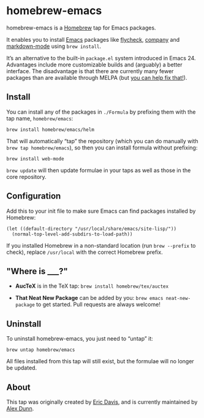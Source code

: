 homebrew-emacs
==============

homebrew-emacs is a [Homebrew](http://brew.sh) tap for Emacs packages.

It enables you to install [Emacs](https://gnu.org/s/emacs/) packages
like [flycheck][], [company][] and [markdown-mode][] using `brew
install`.

[flycheck]: http://www.flycheck.org
[company]: https://company-mode.github.io
[markdown-mode]: http://jblevins.org/projects/markdown-mode/

It’s an alternative to the built-in `package.el` system introduced in
Emacs 24.  Advantages include more customizable builds and (arguably)
a better interface.  The disadvantage is that there are currently many
fewer packages than are available through MELPA (but
[you can help fix that!](#where-is-___)).

Install
-------

You can install any of the packages in `./Formula` by prefixing them
with the tap name, `homebrew/emacs`:

```
brew install homebrew/emacs/helm
```

That will automatically “tap” the repository (which you can do
manually with `brew tap homebrew/emacs`), so then you can install formula
without prefixing:

```
brew install web-mode
```

`brew update` will then update formulae in your taps as well as those
in the core repository.

Configuration
-------------

Add this to your init file to make sure Emacs can find packages
installed by Homebrew:

```elisp
(let ((default-directory "/usr/local/share/emacs/site-lisp/"))
  (normal-top-level-add-subdirs-to-load-path))
```

If you installed Homebrew in a non-standard location (run `brew
--prefix` to check), replace `/usr/local` with the correct Homebrew
prefix.

"Where is ___?"
---------------

- **AucTeX** is in the TeX tap: `brew install homebrew/tex/auctex`

- **That Neat New Package** can be added by you: `brew emacs
  neat-new-package` to get started.  Pull requests are always welcome!

Uninstall
---------

To uninstall homebrew-emacs, you just need to “untap” it:

```
brew untap homebrew/emacs
```

All files installed from this tap will still exist, but the formulae
will no longer be updated.

About
-----

This tap was originally created by
[Eric Davis](https://github.com/edavis), and is currently maintained
by [Alex Dunn](https://github.com/dunn).
